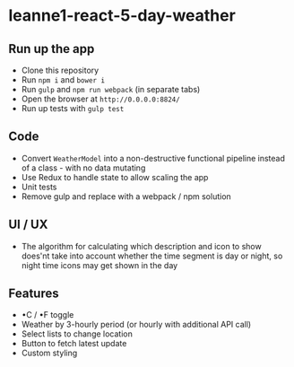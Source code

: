 # leanne1-react-5-day-weather

## Run up the app
- Clone this repository
- Run `npm i` and `bower i`
- Run `gulp` and `npm run webpack` (in separate tabs)
- Open the browser at `http://0.0.0.0:8824/`
- Run up tests with `gulp test`

## Code
- Convert `WeatherModel` into a non-destructive functional pipeline instead of a class - with no data mutating
- Use Redux to handle state to allow scaling the app
- Unit tests
- Remove gulp and replace with a webpack / npm solution

## UI / UX
- The algorithm for calculating which description and icon to show does'nt take into account whether
the time segment is day or night, so night time icons may get shown in the day

## Features
- •C / •F toggle
- Weather by 3-hourly period (or hourly with additional API call)
- Select lists to change location
- Button to fetch latest update
- Custom styling
